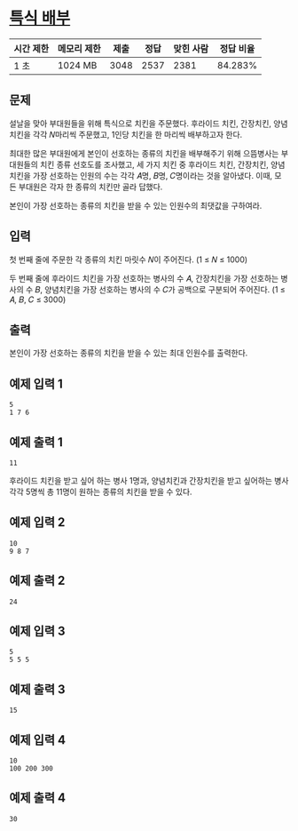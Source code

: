 # [특식 배부](https://www.acmicpc.net/problem/27110)

| 시간 제한 | 메모리 제한 | 제출 | 정답 | 맞힌 사람 | 정답 비율 |
| --- | --- | --- | --- | --- | --- |
| 1 초 | 1024 MB | 3048 | 2537 | 2381 | 84.283% |

## 문제

설날을 맞아 부대원들을 위해 특식으로 치킨을 주문했다. 후라이드 치킨, 간장치킨, 양념치킨을 각각 𝑁마리씩 주문했고, 1인당 치킨을 한 마리씩 배부하고자 한다.

최대한 많은 부대원에게 본인이 선호하는 종류의 치킨을 배부해주기 위해 으뜸병사는 부대원들의 치킨 종류 선호도를 조사했고, 세 가지 치킨 중 후라이드 치킨, 간장치킨, 양념치킨을 가장 선호하는 인원의 수는 각각 𝐴명, 𝐵명, 𝐶명이라는 것을 알아냈다. 이때, 모든 부대원은 각자 한 종류의 치킨만 골라 답했다.

본인이 가장 선호하는 종류의 치킨을 받을 수 있는 인원수의 최댓값을 구하여라.

## 입력

첫 번째 줄에 주문한 각 종류의 치킨 마릿수 𝑁이 주어진다. (1 ≤ 𝑁 ≤ 1000)

두 번째 줄에 후라이드 치킨을 가장 선호하는 병사의 수 𝐴, 간장치킨을 가장 선호하는 병사의 수 𝐵, 양념치킨을 가장 선호하는 병사의 수 𝐶가 공백으로 구분되어 주어진다. (1 ≤ 𝐴, 𝐵, 𝐶 ≤ 3000)

## 출력

본인이 가장 선호하는 종류의 치킨을 받을 수 있는 최대 인원수를 출력한다.

## 예제 입력 1

```
5
1 7 6

```

## 예제 출력 1

```
11

```

후라이드 치킨을 받고 싶어 하는 병사 1명과, 양념치킨과 간장치킨을 받고 싶어하는 병사 각각 5명씩 총 11명이 원하는 종류의 치킨을 받을 수 있다.

## 예제 입력 2

```
10
9 8 7

```

## 예제 출력 2

```
24

```

## 예제 입력 3

```
5
5 5 5

```

## 예제 출력 3

```
15

```

## 예제 입력 4

```
10
100 200 300

```

## 예제 출력 4

```
30
```
